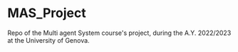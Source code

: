 # MAS_Project
Repo of the Multi agent System course's project, during the A.Y. 2022/2023 at the University of Genova.
